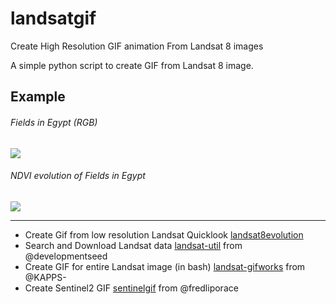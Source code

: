 # landsatgif
Create High Resolution GIF animation From Landsat 8 images

A simple python script to create GIF from Landsat 8 image.

Example
-------
###### Fields in Egypt (RGB)
![](https://cloud.githubusercontent.com/assets/10407788/25884470/b5116a18-3520-11e7-8f56-260f3868bce6.gif)

###### NDVI evolution of Fields in Egypt
![](https://cloud.githubusercontent.com/assets/10407788/25884483/c9e0e766-3520-11e7-8c47-02a9cc1bccbc.gif)

-------

- Create Gif from low resolution Landsat Quicklook [landsat8evolution](http://remotepixel.ca/webmapping/landsat8evolution.html)
- Search and Download Landsat data [landsat-util](https://github.com/developmentseed/landsat-util) from @developmentseed
- Create GIF for entire Landsat image (in bash) [landsat-gifworks](https://github.com/KAPPS-/landsat-gifworks) from @KAPPS-
- Create Sentinel2 GIF [sentinelgif](https://github.com/fredliporace/sentinelgif) from @fredliporace
